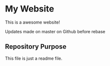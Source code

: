 # My Website

This is a awesome website!

Updates made on master on Github before rebase
## Repository Purpose

This file is just a readme file.

